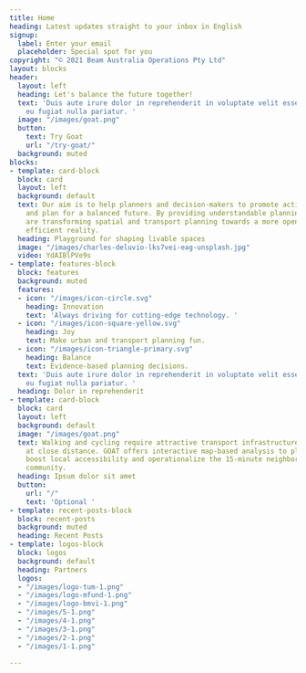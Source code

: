 ```yaml
---
title: Home
heading: Latest updates straight to your inbox in English
signup:
  label: Enter your email
  placeholder: Special spot for you
copyright: "© 2021 Beam Australia Operations Pty Ltd"
layout: blocks
header:
  layout: left
  heading: Let's balance the future together!
  text: 'Duis aute irure dolor in reprehenderit in voluptate velit esse cillum dolore
    eu fugiat nulla pariatur. '
  image: "/images/goat.png"
  button:
    text: Try Goat
    url: "/try-goat/"
  background: muted
blocks:
- template: card-block
  block: card
  layout: left
  background: default
  text: Our aim is to help planners and decision-makers to promote active mobility
    and plan for a balanced future. By providing understandable planning tools, we
    are transforming spatial and transport planning towards a more open, joyful and
    efficient reality.  
  heading: Playground for shaping livable spaces
  image: "/images/charles-deluvio-lks7vei-eag-unsplash.jpg"
  video: YdAIBlPVe9s
- template: features-block
  block: features
  background: muted
  features:
  - icon: "/images/icon-circle.svg"
    heading: Innovation
    text: 'Always driving for cutting-edge technology. '
  - icon: "/images/icon-square-yellow.svg"
    heading: Joy
    text: Make urban and transport planning fun.
  - icon: "/images/icon-triangle-primary.svg"
    heading: Balance
    text: Evidence-based planning decisions.
  text: 'Duis aute irure dolor in reprehenderit in voluptate velit esse cillum dolore
    eu fugiat nulla pariatur. '
  heading: Dolor in reprehenderit
- template: card-block
  block: card
  layout: left
  background: default
  image: "/images/goat.png"
  text: Walking and cycling require attractive transport infrastructure and destinations
    at close distance. GOAT offers interactive map-based analysis to plan active mobility,
    boost local accessibility and operationalize the 15-minute neighborhood in your
    community. 
  heading: Ipsum dolor sit amet
  button:
    url: "/"
    text: 'Optional '
- template: recent-posts-block
  block: recent-posts
  background: muted
  heading: Recent Posts
- template: logos-block
  block: logos
  background: default
  heading: Partners
  logos:
  - "/images/logo-tum-1.png"
  - "/images/logo-mfund-1.png"
  - "/images/logo-bmvi-1.png"
  - "/images/5-1.png"
  - "/images/4-1.png"
  - "/images/3-1.png"
  - "/images/2-1.png"
  - "/images/1-1.png"

---
```

